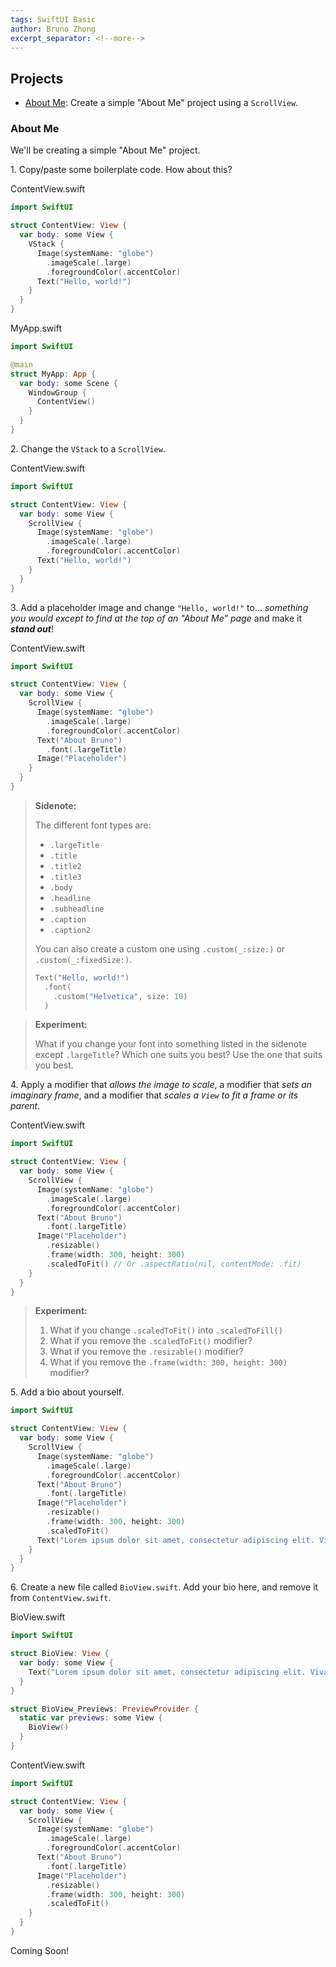 ```yaml
---
tags: SwiftUI Basic
author: Bruno Zhong
excerpt_separator: <!--more-->
---
```


## Projects

- [About Me](#about-me): Create a simple "About Me" project using a `ScrollView`.

<!--more-->

### About Me

We'll be creating a simple "About Me" project.

1\. Copy/paste some boilerplate code. How about this?

ContentView.swift
```swift
import SwiftUI

struct ContentView: View {
  var body: some View {
    VStack {
      Image(systemName: "globe")
        .imageScale(.large)
        .foregroundColor(.accentColor)
      Text("Hello, world!")
    }
  }
}
```

MyApp.swift
```swift
import SwiftUI

@main
struct MyApp: App {
  var body: some Scene {
    WindowGroup {
      ContentView()
    }
  }
}
```

2\. Change the `VStack` to a `ScrollView`.

ContentView.swift
```swift
import SwiftUI

struct ContentView: View {
  var body: some View {
    ScrollView {
      Image(systemName: "globe")
        .imageScale(.large)
        .foregroundColor(.accentColor)
      Text("Hello, world!")
    }
  }
}
```

3\. Add a placeholder image and change `"Hello, world!"` to... *something you would except to find at the top of an "About Me" page* and make it ***stand out***!

ContentView.swift
```swift
import SwiftUI

struct ContentView: View {
  var body: some View {
    ScrollView {
      Image(systemName: "globe")
        .imageScale(.large)
        .foregroundColor(.accentColor)
      Text("About Bruno")
        .font(.largeTitle)
      Image("Placeholder")
    }
  }
}
```

> **Sidenote:**
> 
> The different font types are:
> - `.largeTitle`
> - `.title`
> - `.title2`
> - `.title3`
> - `.body`
> - `.headline`
> - `.subheadline`
> - `.caption`
> - `.caption2`
>
> You can also create a custom one using `.custom(_:size:)` or `.custom(_:fixedSize:)`.
>
> ```swift
> Text("Hello, world!")
>   .font(
>     .custom("Helvetica", size: 10)
>   )
> ```

> **Experiment:**
>
> What if you change your font into something listed in the sidenote except `.largeTitle`? Which one suits you best? Use the one that suits you best.

4\. Apply a modifier that *allows the image to scale*, a modifier that *sets an imaginary frame*, and a modifier that *scales a `View` to fit a frame or its parent*.

ContentView.swift
```swift
import SwiftUI

struct ContentView: View {
  var body: some View {
    ScrollView {
      Image(systemName: "globe")
        .imageScale(.large)
        .foregroundColor(.accentColor)
      Text("About Bruno")
        .font(.largeTitle)
      Image("Placeholder")
        .resizable()
        .frame(width: 300, height: 300)
        .scaledToFit() // Or .aspectRatio(nil, contentMode: .fit)
    }
  }
}
```

> **Experiment:** 
> 
> 1. What if you change `.scaledToFit()` into `.scaledToFill()`
> 2. What if you remove the `.scaledToFit()` modifier?
> 3. What if you remove the `.resizable()` modifier?
> 4. What if you remove the `.frame(width: 300, height: 300)` modifier?

5\. Add a bio about yourself.

```swift
import SwiftUI

struct ContentView: View {
  var body: some View {
    ScrollView {
      Image(systemName: "globe")
        .imageScale(.large)
        .foregroundColor(.accentColor)
      Text("About Bruno")
        .font(.largeTitle)
      Image("Placeholder")
        .resizable()
        .frame(width: 300, height: 300)
        .scaledToFit()
      Text("Lorem ipsum dolor sit amet, consectetur adipiscing elit. Vivamus aliquam rhoncus justo, a luctus purus finibus non. Aenean porttitor sapien non lectus eleifend, vitae accumsan est rutrum. Interdum et malesuada fames ac ante ipsum primis in faucibus. In fringilla augue ipsum, sit amet fringilla quam maximus sit amet. Nunc varius nibh laoreet lacinia fringilla. Proin vel neque pharetra augue tristique commodo vel quis leo. Curabitur at ex ut neque condimentum faucibus sed non ante. Suspendisse gravida vehicula lorem eget suscipit. Ut nec erat lectus. Pellentesque dapibus enim nibh, quis convallis leo ultricies vel. Sed ultricies neque vel turpis posuere, quis dignissim purus ornare.")
    }
  }
}
```

6\. Create a new file called `BioView.swift`. Add your bio here, and remove it from `ContentView.swift`.

BioView.swift
```swift
import SwiftUI

struct BioView: View {
  var body: some View {
    Text("Lorem ipsum dolor sit amet, consectetur adipiscing elit. Vivamus aliquam rhoncus justo, a luctus purus finibus non. Aenean porttitor sapien non lectus eleifend, vitae accumsan est rutrum. Interdum et malesuada fames ac ante ipsum primis in faucibus. In fringilla augue ipsum, sit amet fringilla quam maximus sit amet. Nunc varius nibh laoreet lacinia fringilla. Proin vel neque pharetra augue tristique commodo vel quis leo. Curabitur at ex ut neque condimentum faucibus sed non ante. Suspendisse gravida vehicula lorem eget suscipit. Ut nec erat lectus. Pellentesque dapibus enim nibh, quis convallis leo ultricies vel. Sed ultricies neque vel turpis posuere, quis dignissim purus ornare.")
  }
}

struct BioView_Previews: PreviewProvider {
  static var previews: some View {
    BioView()
  }
}
```

ContentView.swift
```swift
import SwiftUI

struct ContentView: View {
  var body: some View {
    ScrollView {
      Image(systemName: "globe")
        .imageScale(.large)
        .foregroundColor(.accentColor)
      Text("About Bruno")
        .font(.largeTitle)
      Image("Placeholder")
        .resizable()
        .frame(width: 300, height: 300)
        .scaledToFit()
    }
  }
}
```

Coming Soon!
